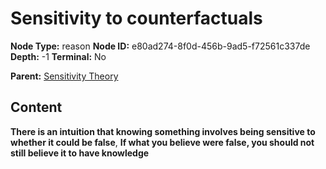 # Sensitivity to counterfactuals

**Node Type:** reason
**Node ID:** e80ad274-8f0d-456b-9ad5-f72561c337de
**Depth:** -1
**Terminal:** No

**Parent:** [Sensitivity Theory](sensitivity-theory.md)

## Content

**There is an intuition that knowing something involves being sensitive to whether it could be false**, **If what you believe were false, you should not still believe it to have knowledge**
